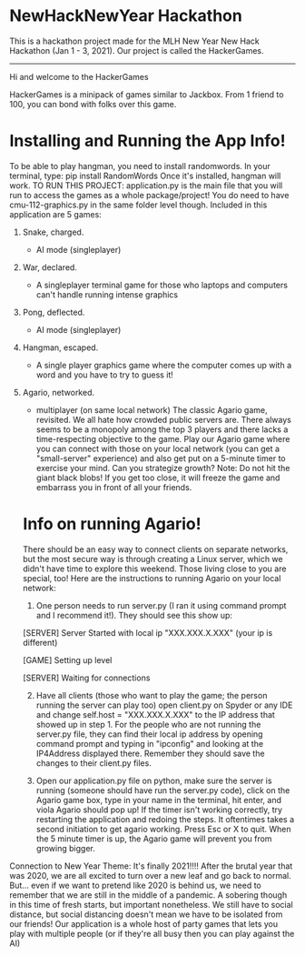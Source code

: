 # NewHackNewYear Hackathon
This is a hackathon project made for the MLH New Year New Hack Hackathon (Jan 1 - 3, 2021). Our project is called the HackerGames.

---

Hi and welcome to the HackerGames 

HackerGames is a minipack of games similar to Jackbox. From 1 friend to 100, you 
can bond with folks over this game. 
# Installing and Running the App Info!
To be able to play hangman, you need to install randomwords. In your terminal,
type: pip install RandomWords
Once it's installed, hangman will work. 
TO RUN THIS PROJECT: application.py is the main file that you will run to access
the games as a whole package/project! You do need to have cmu-112-graphics.py in 
the same folder level though. 
Included in this application are 5 games:
1. Snake, charged.
    - AI mode (singleplayer)
2. War, declared.
    - A singleplayer terminal game for those who laptops and computers can't
    handle running intense graphics
3. Pong, deflected.
    - AI mode (singleplayer)
4. Hangman, escaped.
    - A single player graphics game where the computer comes up with a word and 
    you have to try to guess it! 
5. Agario, networked.
    - multiplayer (on same local network)
    The classic Agario game, revisited. We all hate how crowded public servers are.
    There always seems to be a monopoly among the top 3 players and there lacks a time-respecting objective to the game. 
    Play our Agario game where you can connect with those on your local network (you can get a "small-server" experience) and also get put on a 5-minute timer to exercise your mind.
    Can you strategize growth? Note: Do not hit the giant black blobs! If you get too close, it will freeze the game and embarrass you in front of all your friends.  
    
    # Info on running Agario!
    There should be an easy way to connect clients on separate networks, but the most secure way is through creating a Linux server, which we didn't have time to explore this weekend. 
    Those living close to you are special, too! Here are the instructions to running Agario on your local network:
    1. One person needs to run server.py (I ran it using command prompt and I recommend it!). 
    They should see this show up:
    
    [SERVER] Server Started with local ip "XXX.XXX.X.XXX" (your ip is different)
    
    [GAME] Setting up level
    
    [SERVER] Waiting for connections
    
    2. Have all clients (those who want to play the game; the person running the server can play too) open client.py on Spyder or any IDE and change self.host = "XXX.XXX.X.XXX" to the IP address that showed up in step 1. For the people who are not running the server.py file, they can find their local ip address by opening command prompt and typing in "ipconfig" and looking at the IP4Address displayed there. Remember they should save the changes to their client.py files.
    
    3. Open our application.py file on python, make sure the server is running (someone should have run the server.py code), click on the Agario game box, type in your name in the terminal, hit enter, and viola Agario should pop up! If the timer isn't working correctly, try restarting the application and redoing the steps. It oftentimes takes a second initiation to get agario working. Press Esc or X to quit. When the 5 minute timer is up, the Agario game will prevent you from growing bigger.  
    
Connection to New Year Theme: 
    It's finally 2021!!!! After the brutal year that was 2020, we are all 
    excited to turn over a new leaf and go back to normal. But... even if we
    want to pretend like 2020 is behind us, we need to remember that we are 
    still in the middle of a pandemic. A sobering though in this time of fresh
    starts, but important nonetheless. We still have to social distance, but
    social distancing doesn't mean we have to be isolated from our friends! Our 
    application is a whole host of party games that lets you play with multiple
    people (or if they're all busy then you can play against the AI)
